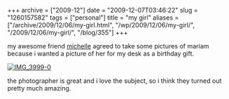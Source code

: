 +++
archive = ["2009-12"]
date = "2009-12-07T03:46:22"
slug = "1260157582"
tags = ["personal"]
title = "my girl"
aliases = ["/archive/2009/12/06/my-girl.html", "/wp/2009/12/06/my-girl/", "/2009/12/06/my-girl/", "/blog/355"]
+++

my awesome friend [michelle][1] agreed to take some pictures of mariam
because i wanted a picture of her for my desk as a birthday gift.

[![IMG_3999-0][2]][3]

the photographer is great and i love the subject, so i think they turned
out pretty much amazing.

[1]: http://thecuriousincidentofmichelle.blogspot.com/
[2]: http://farm3.static.flickr.com/2800/4142463968_a329c552c5.jpg
[3]: http://www.flickr.com/photos/28471535@N02/4142463968 (View 'IMG_3999-0' on Flickr.com)

